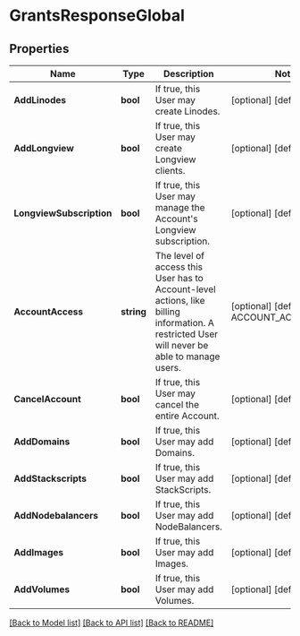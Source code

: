 # GrantsResponseGlobal

## Properties
Name | Type | Description | Notes
------------ | ------------- | ------------- | -------------
**AddLinodes** | **bool** | If true, this User may create Linodes. | [optional] [default to null]
**AddLongview** | **bool** | If true, this User may create Longview clients. | [optional] [default to null]
**LongviewSubscription** | **bool** | If true, this User may manage the Account&#x27;s Longview subscription. | [optional] [default to null]
**AccountAccess** | **string** | The level of access this User has to Account-level actions, like billing information. A restricted User will never be able to manage users.  | [optional] [default to ACCOUNT_ACCESS.NULL]
**CancelAccount** | **bool** | If true, this User may cancel the entire Account. | [optional] [default to null]
**AddDomains** | **bool** | If true, this User may add Domains. | [optional] [default to null]
**AddStackscripts** | **bool** | If true, this User may add StackScripts. | [optional] [default to null]
**AddNodebalancers** | **bool** | If true, this User may add NodeBalancers. | [optional] [default to null]
**AddImages** | **bool** | If true, this User may add Images. | [optional] [default to null]
**AddVolumes** | **bool** | If true, this User may add Volumes. | [optional] [default to null]

[[Back to Model list]](../README.md#documentation-for-models) [[Back to API list]](../README.md#documentation-for-api-endpoints) [[Back to README]](../README.md)

